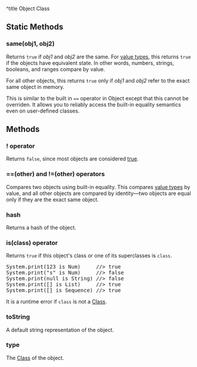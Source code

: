 ^title Object Class

## Static Methods

### **same**(obj1, obj2)

Returns `true` if *obj1* and *obj2* are the same. For [value
types](../../values.html), this returns `true` if the objects have equivalent
state. In other words, numbers, strings, booleans, and ranges compare by value.

For all other objects, this returns `true` only if *obj1* and *obj2* refer to
the exact same object in memory.

This is similar to the built in `==` operator in Object except that this cannot
be overriden. It allows you to reliably access the built-in equality semantics
even on user-defined classes.

## Methods

### **!** operator

Returns `false`, since most objects are considered [true][].

[true]: control-flow.html#truth

### **==**(other) and **!=**(other) operators

Compares two objects using built-in equality. This compares [value
types](../../values.html) by value, and all other objects are compared by
identity&mdash;two objects are equal only if they are the exact same object.

### **hash**

Returns a hash of the object.

### **is**(class) operator

Returns `true` if this object's class or one of its superclasses is `class`.

<pre class="snippet">
System.print(123 is Num)     //> true
System.print("s" is Num)     //> false
System.print(null is String) //> false
System.print([] is List)     //> true
System.print([] is Sequence) //> true
</pre>

It is a runtime error if `class` is not a [Class][].

### **toString**

A default string representation of the object.

### **type**

The [Class][] of the object.

[class]: class.html
